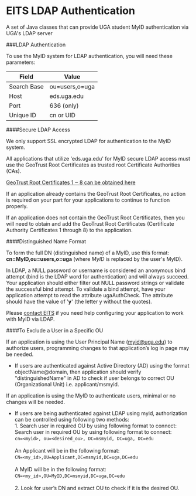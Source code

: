 EITS LDAP Authentication
========================

A set of Java classes that can provide UGA student MyID authentication via UGA's LDAP server


###LDAP Authentication

To use the MyID system for LDAP authentication, you will need these parameters:

Field | Value
----- | -----
Search Base | ou=users,o=uga
Host | eds.uga.edu
Port | 636 (only)
Unique ID | cn or UID

 
####Secure LDAP Access

We only support SSL encrypted LDAP for authentication to the MyID system.

All applications that utilize 'eds.uga.edu' for MyID secure LDAP access must use the GeoTrust Root Certificates as trusted root Certificate Authorities (CAs).

[GeoTrust Root Certificates 1 ‒ 8 can be obtained here](https://www.geotrust.com/resources/root-certificates)

If an application already contains the GeoTrust Root Certificates, no action is required on your part for your applications to continue to function properly.

If an application does not contain the GeoTrust Root Certificates, then you will need to obtain and add the GeoTrust Root Certificates (Certificate Authority Certificates 1 through 8) to the application.

####Distinguished Name Format

To form the full DN (distinguished name) of a MyID, use this format: **cn=MyID,ou=users,o=uga** (where *MyID* is replaced by the user's MyID).

In LDAP, a NULL password or username is considered an anonymous bind attempt (bind is the LDAP word for authentication) and will always succeed. Your application should either filter out NULL password strings or validate the successful bind attempt. To validate a bind attempt, have your application attempt to read the attribute ugaAuthCheck. The attribute should have the value of '**y**' (the letter y without the quotes).

Please [contact EITS](http://wiki.eits.uga.edu/help/index.php/Main_Page) if you need help configuring your application to work with MyID via LDAP.

####To Exclude a User in a Specific OU

If an application is using the User Principal Name (myid@uga.edu) to authorize users, programming changes to that application’s log in page may be needed.


- If users are authenticated against Active Directory (AD) using the format objectName@domain, then application should verify "distinguishedName" in AD to check if user belongs to correct OU (Organizational Unit) i.e. applicant/msmyid.


If an application is using the MyID to authenticate users, minimal or no changes will be needed.

* If users are being authenticated against LDAP using myid, authorization can be controlled using following two methods: <br> 1. Search user in required OU by using following format to connect:
Search user in required OU by using following format to connect: <br> `cn=<myid>, ou=<desired_ou>, DC=msmyid, DC=uga, DC=edu` <br><br> An Applicant will be in the following format: <br> `CN=<my_id>,OU=Applicant,DC=msmyid,DC=uga,DC=edu` <br><br> A MyID will be in the following format: <br> `CN=<my_id>,OU=MyID,DC=msmyid,DC=uga,DC=edu` <br><br> 2. Look for user’s DN and extract OU to check if it is the desired OU.

